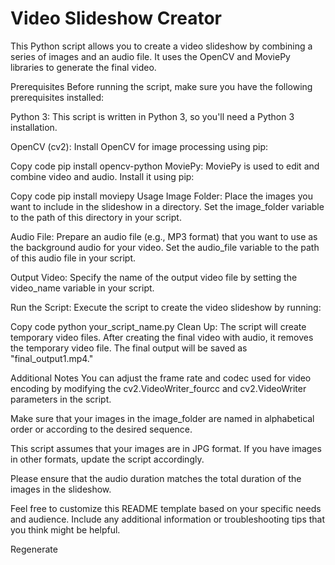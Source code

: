 # Video Slideshow Creator
This Python script allows you to create a video slideshow by combining a series of images and an audio file. It uses the OpenCV and MoviePy libraries to generate the final video.

Prerequisites
Before running the script, make sure you have the following prerequisites installed:

Python 3: This script is written in Python 3, so you'll need a Python 3 installation.

OpenCV (cv2): Install OpenCV for image processing using pip:

Copy code
pip install opencv-python
MoviePy: MoviePy is used to edit and combine video and audio. Install it using pip:

Copy code
pip install moviepy
Usage
Image Folder: Place the images you want to include in the slideshow in a directory. Set the image_folder variable to the path of this directory in your script.

Audio File: Prepare an audio file (e.g., MP3 format) that you want to use as the background audio for your video. Set the audio_file variable to the path of this audio file in your script.

Output Video: Specify the name of the output video file by setting the video_name variable in your script.

Run the Script: Execute the script to create the video slideshow by running:

Copy code
python your_script_name.py
Clean Up: The script will create temporary video files. After creating the final video with audio, it removes the temporary video file. The final output will be saved as "final_output1.mp4."

Additional Notes
You can adjust the frame rate and codec used for video encoding by modifying the cv2.VideoWriter_fourcc and cv2.VideoWriter parameters in the script.

Make sure that your images in the image_folder are named in alphabetical order or according to the desired sequence.

This script assumes that your images are in JPG format. If you have images in other formats, update the script accordingly.

Please ensure that the audio duration matches the total duration of the images in the slideshow.

Feel free to customize this README template based on your specific needs and audience. Include any additional information or troubleshooting tips that you think might be helpful.




Regenerate
